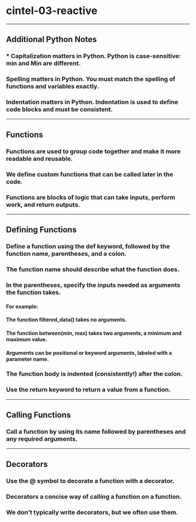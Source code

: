 # cintel-03-reactive
--------

## Additional Python Notes
### * Capitalization matters in Python. Python is case-sensitive: min and Min are different.
### Spelling matters in Python. You must match the spelling of functions and variables exactly.
### Indentation matters in Python. Indentation is used to define code blocks and must be consistent.
---------

## Functions
### Functions are used to group code together and make it more readable and reusable.
### We define custom functions that can be called later in the code.
### Functions are blocks of logic that can take inputs, perform work, and return outputs.
------------------

## Defining Functions
### Define a function using the def keyword, followed by the function name, parentheses, and a colon. 
### The function name should describe what the function does.
### In the parentheses, specify the inputs needed as arguments the function takes.

#### For example:
####    The function filtered_data() takes no arguments.
####    The function between(min, max) takes two arguments, a minimum and maximum value.
####    Arguments can be positional or keyword arguments, labeled with a parameter name.

### The function body is indented (consistently!) after the colon. 
### Use the return keyword to return a value from a function.
-----------------

## Calling Functions
### Call a function by using its name followed by parentheses and any required arguments.
----------   

## Decorators
### Use the @ symbol to decorate a function with a decorator.
### Decorators a concise way of calling a function on a function.
### We don't typically write decorators, but we often use them.
